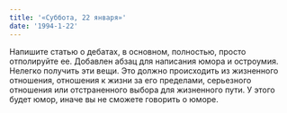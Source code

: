 ```yaml
---
title: '«Суббота, 22 января»'
date: '1994-1-22'
---
```

Напишите статью о дебатах, в основном, полностью, просто отполируйте ее. Добавлен абзац для написания юмора и остроумия. Нелегко получить эти вещи. Это должно происходить из жизненного отношения, отношения к жизни за его пределами, серьезного отношения или отстраненного выбора для жизненного пути. У этого будет юмор, иначе вы не сможете говорить о юморе.
